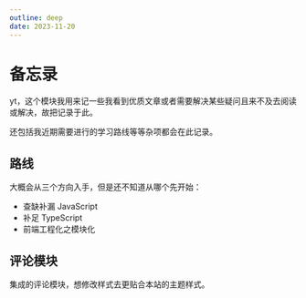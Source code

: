```yaml
---
outline: deep
date: 2023-11-20
---
```


# 备忘录

yt，这个模块我用来记一些我看到优质文章或者需要解决某些疑问且来不及去阅读或解决，故把记录于此。

还包括我近期需要进行的学习路线等等杂项都会在此记录。

## 路线

大概会从三个方向入手，但是还不知道从哪个先开始：

- 查缺补漏 JavaScript
- 补足 TypeScript
- 前端工程化之模块化

## 评论模块

集成的评论模块，想修改样式去更贴合本站的主题样式。

